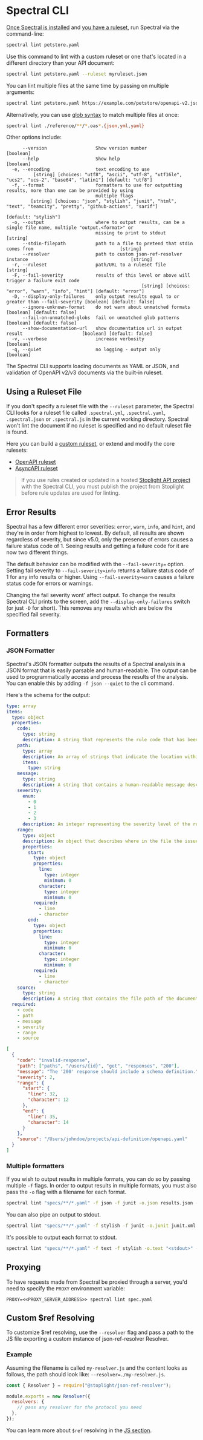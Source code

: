 # Spectral CLI

[Once Spectral is installed](../getting-started/2-installation.md) and [you have a ruleset](../../README.md#installation-and-usage), run Spectral via the command-line:

```bash
spectral lint petstore.yaml
```

Use this command to lint with a custom ruleset or one that's located in a different directory than your API document:

```bash
spectral lint petstore.yaml --ruleset myruleset.json
```

You can lint multiple files at the same time by passing on multiple arguments:

```bash
spectral lint petstore.yaml https://example.com/petstore/openapi-v2.json https://example.com/todos/openapi-v3.json
```

Alternatively, you can use [glob syntax](https://github.com/mrmlnc/fast-glob#basic-syntax) to match multiple files at once:

```bash
spectral lint ./reference/**/*.oas*.{json,yml,yaml}
```

Other options include:

```
      --version                  Show version number                                                           [boolean]
      --help                     Show help                                                                     [boolean]
  -e, --encoding                 text encoding to use
          [string] [choices: "utf8", "ascii", "utf-8", "utf16le", "ucs2", "ucs-2", "base64", "latin1"] [default: "utf8"]
  -f, --format                   formatters to use for outputting results, more than one can be provided by using
                                 multiple flags
         [string] [choices: "json", "stylish", "junit", "html", "text", "teamcity", "pretty", "github-actions", "sarif"]
                                                                                                    [default: "stylish"]
  -o, --output                   where to output results, can be a single file name, multiple "output.<format>" or
                                 missing to print to stdout                                                     [string]
      --stdin-filepath           path to a file to pretend that stdin comes from                                [string]
      --resolver                 path to custom json-ref-resolver instance                                      [string]
  -r, --ruleset                  path/URL to a ruleset file                                                     [string]
  -F, --fail-severity            results of this level or above will trigger a failure exit code
                                                  [string] [choices: "error", "warn", "info", "hint"] [default: "error"]
  -D, --display-only-failures    only output results equal to or greater than --fail-severity [boolean] [default: false]
      --ignore-unknown-format    do not warn about unmatched formats                          [boolean] [default: false]
      --fail-on-unmatched-globs  fail on unmatched glob patterns                              [boolean] [default: false]
      --show-documentation-url   show documentation url in output result                      [boolean] [default: false]
  -v, --verbose                  increase verbosity                                                            [boolean]
  -q, --quiet                    no logging - output only                                                      [boolean]
```

The Spectral CLI supports loading documents as YAML or JSON, and validation of OpenAPI v2/v3 documents via the built-in ruleset.

## Using a Ruleset File

If you don't specify a ruleset file with the `--ruleset` parameter, the Spectral CLI looks for a ruleset file called `.spectral.yml`, `.spectral.yaml`, `.spectral.json` or `.spectral.js` in the current working directory.
Spectral won't lint the document if no ruleset is specified and no default ruleset file is found.

Here you can build a [custom ruleset](../getting-started/3-rulesets.md), or extend and modify the core rulesets:

- [OpenAPI ruleset](../reference/openapi-rules.md)
- [AsyncAPI ruleset](../reference/asyncapi-rules.md)

> If you use rules created or updated in a hosted [Stoplight API project](https://docs.stoplight.io/docs/platform/branches/pam-716-updated-landing-page/c433d678d027a-create-rules) with the Spectral CLI, you must publish the project from Stoplight before rule updates are used for linting.

## Error Results

Spectral has a few different error severities: `error`, `warn`, `info`, and `hint`, and they're in order from highest to lowest. By default, all results are shown regardless of severity, but since v5.0, only the presence of errors causes a failure status code of 1. Seeing results and getting a failure code for it are now two different things.

The default behavior can be modified with the `--fail-severity=` option. Setting fail severity to `--fail-severity=info` returns a failure status code of 1 for any info results or higher. Using `--fail-severity=warn` causes a failure status code for errors or warnings.

Changing the fail severity wont' affect output. To change the results Spectral CLI prints to the screen, add the `--display-only-failures` switch (or just `-D` for short). This removes any results which are below the specified fail severity.

## Formatters

### JSON Formatter

Spectral's JSON formatter outputs the results of a Spectral analysis in a JSON format that is easily parsable and human-readable. The output can be used to programmatically access and process the results of the analysis. You can enable this by adding `-f json --quiet` to the cli command.

Here's the schema for the output:

<!--
type: tab
title: Schema
-->

```yaml json_schema
type: array
items:
  type: object
  properties:
    code:
      type: string
      description: A string that represents the rule code that has been violated or triggered in Spectral. This code is unique to each rule defined in Spectral.
    path:
      type: array
      description: An array of strings that indicate the location within the analyzed document where the rule was triggered. It shows the "path" in the document structure to the issue.
      items:
        type: string
    message:
      type: string
      description: A string that contains a human-readable message describing the issue found by Spectral. This message typically provides information on why the rule was triggered and how to fix the issue.
    severity:
      enum:
        - 0
        - 1
        - 2
        - 3
      description: An integer representing the severity level of the rule violation. The severity levels usually follow a specific scale defined by Spectral. 0 equals error, while 3 is hint.
    range:
      type: object
      description: An object that describes where in the file the issue was found. It contains two sub-properties, start and end, each of which is an object with line and character properties. line and character are integers that represent the line number and the character position within the line, respectively, where the issue starts or ends. All the values are zero indexed.
      properties:
        start:
          type: object
          properties:
            line:
              type: integer
              minimum: 0
            character:
              type: integer
              minimum: 0
          required:
            - line
            - character
        end:
          type: object
          properties:
            line:
              type: integer
              minimum: 0
            character:
              type: integer
              minimum: 0
          required:
            - line
            - character
    source:
      type: string
      description: A string that contains the file path of the document that was analyzed by Spectral. It points to the source of the issue.
  required:
    - code
    - path
    - message
    - severity
    - range
    - source
```

<!--
type: tab
title: Example
-->

```json
[
  {
    "code": "invalid-response",
    "path": ["paths", "/users/{id}", "get", "responses", "200"],
    "message": "The '200' response should include a schema definition.",
    "severity": 2,
    "range": {
      "start": {
        "line": 32,
        "character": 12
      },
      "end": {
        "line": 35,
        "character": 14
      }
    },
    "source": "/Users/johndoe/projects/api-definition/openapi.yaml"
  }
]
```

<!-- type: tab-end -->

### Multiple formatters

If you wish to output results in multiple formats, you can do so by passing multiple `-f` flags.
In order to output results in multiple formats, you must also pass the `-o` flag with a filename for each format.

```bash
spectral lint "specs/**/*.yaml" -f json -f junit -o.json results.json -o.junit junit.xml
```

You can also pipe an output to stdout.

```bash
spectral lint "specs/**/*.yaml" -f stylish -f junit -o.junit junit.xml -o.stylish "<stdout>"
```

It's possible to output each format to stdout.

```bash
spectral lint "specs/**/*.yaml" -f text -f stylish -o.text "<stdout>" -o.stylish "<stdout>"
```

## Proxying

To have requests made from Spectral be proxied through a server, you'd need to specify the `PROXY` environment variable:

`PROXY=<<PROXY_SERVER_ADDRESS>> spectral lint spec.yaml`

## Custom \$ref Resolving

To customize $ref resolving, use the `--resolver` flag and pass a path to the JS file exporting a custom instance of json-ref-resolver Resolver.

### Example

Assuming the filename is called `my-resolver.js` and the content looks as follows, the path should look like: `--resolver=./my-resolver.js`.

```js
const { Resolver } = require("@stoplight/json-ref-resolver");

module.exports = new Resolver({
  resolvers: {
    // pass any resolver for the protocol you need
  },
});
```

You can learn more about `$ref` resolving in the [JS section](./3-javascript.md#using-a-custom-resolver).
